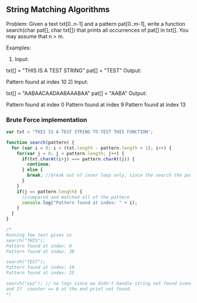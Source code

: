 ## String Matching Algorithms

Problem:  Given a text txt[0..n-1] and a pattern pat[0..m-1], write a function search(char pat[], char txt[]) that prints all occurrences of pat[] in txt[]. You may assume that n > m.

Examples:
1) Input:

  txt[] =  "THIS IS A TEST STRING"
  pat[] = "TEST"
Output:

Pattern found at index 10
2) Input:

  txt[] =  "AABAACAADAABAAABAA"
  pat[] = "AABA"
Output:

   Pattern found at index 0
   Pattern found at index 9
   Pattern found at index 13

### Brute Force implementation

```javascript
var txt = "THIS IS A TEST STRING TO TEST THIS FUNCTION";

function search(pattern) {
  for (var i = 0; i < (txt.length - pattern.length + 1); i++) {
    for(var j = 0; j < pattern.length; j++) {
      if(txt.charAt(i+j) === pattern.charAt(j)) {
        continue;
      } else {
        break; //break out of inner loop only, since the search the pattern didn't match
      }
    }
    if(j == pattern.length) {
      //compared and matched all of the pattern
      console.log("Pattern found at index: " + i);
    }
  }
}

/*
Running few test gives us
search("THIS");
Pattern found at index: 0
Pattern found at index: 30

search("TEST");
Pattern found at index: 10
Pattern found at index: 25

search("xyz"); // no logs since we didn't handle string not found scenario, we can be achieved easily using a counter.
and If  counter == 0 at the end print not found.
*/

```
